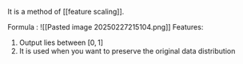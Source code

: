 It is a method of [[feature scaling]].

Formula : 
![[Pasted image 20250227215104.png]]
Features:
1. Output lies between $[0, 1]$
2. It is used when you want to preserve the original data distribution

